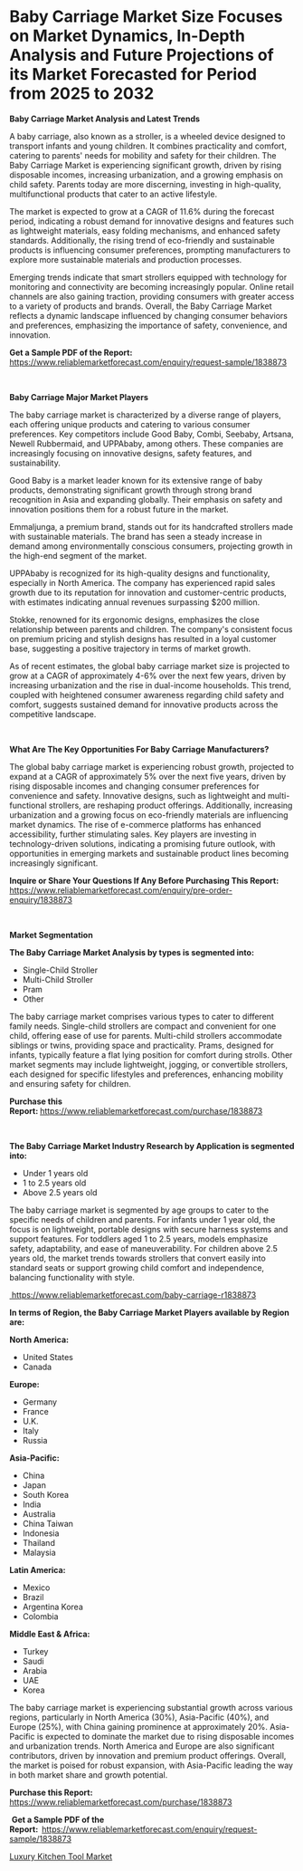 <p><h1>Baby Carriage Market Size Focuses on Market Dynamics, In-Depth Analysis and Future Projections of its Market Forecasted for Period from 2025 to 2032</h1></p><p><strong>Baby Carriage Market Analysis and Latest Trends</strong></p>
<p><p>A baby carriage, also known as a stroller, is a wheeled device designed to transport infants and young children. It combines practicality and comfort, catering to parents' needs for mobility and safety for their children. The Baby Carriage Market is experiencing significant growth, driven by rising disposable incomes, increasing urbanization, and a growing emphasis on child safety. Parents today are more discerning, investing in high-quality, multifunctional products that cater to an active lifestyle.</p><p>The market is expected to grow at a CAGR of 11.6% during the forecast period, indicating a robust demand for innovative designs and features such as lightweight materials, easy folding mechanisms, and enhanced safety standards. Additionally, the rising trend of eco-friendly and sustainable products is influencing consumer preferences, prompting manufacturers to explore more sustainable materials and production processes.</p><p>Emerging trends indicate that smart strollers equipped with technology for monitoring and connectivity are becoming increasingly popular. Online retail channels are also gaining traction, providing consumers with greater access to a variety of products and brands. Overall, the Baby Carriage Market reflects a dynamic landscape influenced by changing consumer behaviors and preferences, emphasizing the importance of safety, convenience, and innovation.</p></p>
<p><strong>Get a Sample PDF of the Report:&nbsp;</strong> <a href="https://www.reliablemarketforecast.com/enquiry/request-sample/1838873?utm_campaign=1840&utm_medium=2&utm_source=Github&utm_content=ia&utm_term=10022025&utm_id=baby-carriage">https://www.reliablemarketforecast.com/enquiry/request-sample/1838873</a></p>
<p>&nbsp;</p>
<p><strong>Baby Carriage Major Market Players</strong></p>
<p><p>The baby carriage market is characterized by a diverse range of players, each offering unique products and catering to various consumer preferences. Key competitors include Good Baby, Combi, Seebaby, Artsana, Newell Rubbermaid, and UPPAbaby, among others. These companies are increasingly focusing on innovative designs, safety features, and sustainability.</p><p>Good Baby is a market leader known for its extensive range of baby products, demonstrating significant growth through strong brand recognition in Asia and expanding globally. Their emphasis on safety and innovation positions them for a robust future in the market.</p><p>Emmaljunga, a premium brand, stands out for its handcrafted strollers made with sustainable materials. The brand has seen a steady increase in demand among environmentally conscious consumers, projecting growth in the high-end segment of the market.</p><p>UPPAbaby is recognized for its high-quality designs and functionality, especially in North America. The company has experienced rapid sales growth due to its reputation for innovation and customer-centric products, with estimates indicating annual revenues surpassing $200 million.</p><p>Stokke, renowned for its ergonomic designs, emphasizes the close relationship between parents and children. The company's consistent focus on premium pricing and stylish designs has resulted in a loyal customer base, suggesting a positive trajectory in terms of market growth.</p><p>As of recent estimates, the global baby carriage market size is projected to grow at a CAGR of approximately 4-6% over the next few years, driven by increasing urbanization and the rise in dual-income households. This trend, coupled with heightened consumer awareness regarding child safety and comfort, suggests sustained demand for innovative products across the competitive landscape.</p></p>
<p>&nbsp;</p>
<p><strong>What Are The Key Opportunities For Baby Carriage Manufacturers?</strong></p>
<p><p>The global baby carriage market is experiencing robust growth, projected to expand at a CAGR of approximately 5% over the next five years, driven by rising disposable incomes and changing consumer preferences for convenience and safety. Innovative designs, such as lightweight and multi-functional strollers, are reshaping product offerings. Additionally, increasing urbanization and a growing focus on eco-friendly materials are influencing market dynamics. The rise of e-commerce platforms has enhanced accessibility, further stimulating sales. Key players are investing in technology-driven solutions, indicating a promising future outlook, with opportunities in emerging markets and sustainable product lines becoming increasingly significant.</p></p>
<p><strong>Inquire or Share Your Questions If Any Before Purchasing This Report:</strong> <a href="https://www.reliablemarketforecast.com/enquiry/pre-order-enquiry/1838873?utm_campaign=1840&utm_medium=2&utm_source=Github&utm_content=ia&utm_term=10022025&utm_id=baby-carriage">https://www.reliablemarketforecast.com/enquiry/pre-order-enquiry/1838873</a></p>
<p>&nbsp;</p>
<p><strong>Market Segmentation</strong></p>
<p><strong>The Baby Carriage Market Analysis by types is segmented into:</strong></p>
<p><ul><li>Single-Child Stroller</li><li>Multi-Child Stroller</li><li>Pram</li><li>Other</li></ul></p>
<p><p>The baby carriage market comprises various types to cater to different family needs. Single-child strollers are compact and convenient for one child, offering ease of use for parents. Multi-child strollers accommodate siblings or twins, providing space and practicality. Prams, designed for infants, typically feature a flat lying position for comfort during strolls. Other market segments may include lightweight, jogging, or convertible strollers, each designed for specific lifestyles and preferences, enhancing mobility and ensuring safety for children.</p></p>
<p><strong>Purchase this Report:&nbsp;</strong><a href="https://www.reliablemarketforecast.com/purchase/1838873?utm_campaign=1840&utm_medium=2&utm_source=Github&utm_content=ia&utm_term=10022025&utm_id=baby-carriage">https://www.reliablemarketforecast.com/purchase/1838873</a></p>
<p>&nbsp;</p>
<p><strong>The Baby Carriage Market Industry Research by Application is segmented into:</strong></p>
<p><ul><li>Under 1 years old</li><li>1 to 2.5 years old</li><li>Above 2.5 years old</li></ul></p>
<p><p>The baby carriage market is segmented by age groups to cater to the specific needs of children and parents. For infants under 1 year old, the focus is on lightweight, portable designs with secure harness systems and support features. For toddlers aged 1 to 2.5 years, models emphasize safety, adaptability, and ease of maneuverability. For children above 2.5 years old, the market trends towards strollers that convert easily into standard seats or support growing child comfort and independence, balancing functionality with style.</p></p>
<p><a href="https://www.reliablemarketforecast.com/baby-carriage-r1838873?utm_campaign=1840&utm_medium=2&utm_source=Github&utm_content=ia&utm_term=10022025&utm_id=baby-carriage">&nbsp;https://www.reliablemarketforecast.com/baby-carriage-r1838873</a></p>
<p><strong>In terms of Region, the Baby Carriage Market Players available by Region are:</strong></p>
<p>
    <p> <strong> North America: </strong>
        <ul>
            <li>United States</li>
            <li>Canada</li>
        </ul>
        </p> 
    <p> <strong> Europe: </strong>
        <ul>
            <li>Germany</li>
            <li>France</li>
            <li>U.K.</li>
            <li>Italy</li>
            <li>Russia</li>
        </ul>
        </p> 
    <p> <strong> Asia-Pacific: </strong>
        <ul>
            <li>China</li>
            <li>Japan</li>
            <li>South Korea</li>
            <li>India</li>
            <li>Australia</li>
            <li>China Taiwan</li>
            <li>Indonesia</li>
            <li>Thailand</li>
            <li>Malaysia</li>
        </ul>
        </p> 
    <p> <strong> Latin America: </strong>
        <ul>
            <li>Mexico</li>
            <li>Brazil</li>
            <li>Argentina Korea</li>
            <li>Colombia</li>
        </ul>
        </p> 
    <p> <strong> Middle East & Africa: </strong>
        <ul>
            <li>Turkey</li>
            <li>Saudi</li>
            <li>Arabia</li>
            <li>UAE</li>
            <li>Korea</li>
        </ul>
    </p>
    </p>
<p><p>The baby carriage market is experiencing substantial growth across various regions, particularly in North America (30%), Asia-Pacific (40%), and Europe (25%), with China gaining prominence at approximately 20%. Asia-Pacific is expected to dominate the market due to rising disposable incomes and urbanization trends. North America and Europe are also significant contributors, driven by innovation and premium product offerings. Overall, the market is poised for robust expansion, with Asia-Pacific leading the way in both market share and growth potential.</p></p>
<p><strong>Purchase this Report: </strong><a href="https://www.reliablemarketforecast.com/purchase/1838873?utm_campaign=1840&utm_medium=2&utm_source=Github&utm_content=ia&utm_term=10022025&utm_id=baby-carriage">https://www.reliablemarketforecast.com/purchase/1838873</a></p>
<p>&nbsp;<strong>Get a Sample PDF of the Report:&nbsp;&nbsp;</strong><a href="https://www.reliablemarketforecast.com/enquiry/request-sample/1838873?utm_campaign=1840&utm_medium=2&utm_source=Github&utm_content=ia&utm_term=10022025&utm_id=baby-carriage">https://www.reliablemarketforecast.com/enquiry/request-sample/1838873</a></p>
<p><strong></strong></p>
<p><p><a href="https://github.com/vimar16th/Market-Research-Report-List-7/blob/main/luxury-kitchen-tool-market.md?utm_campaign=1840&utm_medium=2&utm_source=Github&utm_content=ia&utm_term=10022025&utm_id=baby-carriage">Luxury Kitchen Tool Market</a></p></p>